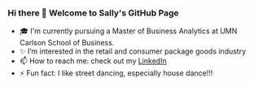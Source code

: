 ### Hi there 👋 Welcome to Sally's GitHub Page

<!--
**sally1124/sally1124** is a ✨ _special_ ✨ repository because its `README.md` (this file) appears on your GitHub profile.

Here are some ideas to get you started:
-->

- 🎓 I'm currently pursuing a Master of Business Analytics at UMN Carlson School of Business.
- ✨ I’m interested in the retail and consumer package goods industry
- 📫 How to reach me: check out my [LinkedIn](https://www.linkedin.com/in/ssu-hsien-lee/) 
- ⚡ Fun fact: I like street dancing, especially house dance!!!

